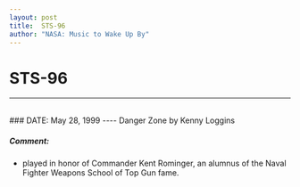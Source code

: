 ```yaml
---
layout: post
title:  STS-96
author: "NASA: Music to Wake Up By"
---
```


# STS-96
----
<br/>
### DATE: May 28, 1999
----
Danger Zone by Kenny Loggins

##### Comment:
* played in honor of Commander Kent Rominger, an alumnus of the Naval Fighter Weapons School of Top Gun fame.
